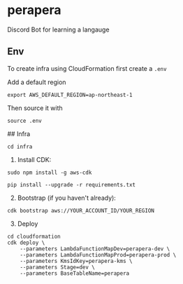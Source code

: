 # perapera

Discord Bot for learning a langauge

## Env

To create infra using CloudFormation first create a ``.env``

Add a default region

```
export AWS_DEFAULT_REGION=ap-northeast-1
```


Then source it with

```
source .env
```

## Infra

``cd infra``

1. Install CDK:

```
sudo npm install -g aws-cdk
```

```
pip install --upgrade -r requirements.txt
```

2. Bootstrap (if you haven't already):

```
cdk bootstrap aws://YOUR_ACCOUNT_ID/YOUR_REGION
```

3. Deploy

```
cd cloudformation
cdk deploy \
    --parameters LambdaFunctionMapDev=perapera-dev \
    --parameters LambdaFunctionMapProd=perapera-prod \
    --parameters KmsIdKey=perapera-kms \
    --parameters Stage=dev \
    --parameters BaseTableName=perapera
```
